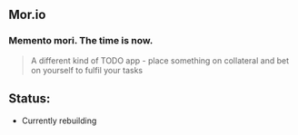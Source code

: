 ## Mor.io
### Memento mori. The time is now.

> A different kind of TODO app - place something on collateral and bet on yourself to fulfil your tasks 

<!-- ## Table of Contents

1. [Stack](#stack)
1. [Features](#features)
1. [API](#API) -->


## Status:
- Currently rebuilding

<!-- ## Features:
- Life expectancy calculator, based on average
  - Tells user roughly how many seconds, minutes, hours, days, or years they have left
- Open a contract
  - Describe the task
  - Pick timeframe
  - Pick collateral
    - Vice
      - Mock a digital service lockout
        - Netflix
        - Hulu
        - Facebook
        - Amazon 
    - Fortune
      - terms of forfeiture
    - Life (Digital)
      - Mock a digital execution
        - Facebook account deletion
        - Instagram account deletion
    - Life (Actual) // Figuratively of course
      - displays user's currrent location
- Display deadline, counter.

- Display dark/witty motivational quotes
  - First time login quote "Remember that you will die. The time is now." -->


<!-- ## API

### >> **CREATE new user**
````
POST /api/user
````
#### Parameters
The request body `data` includes up to **3** properties pertaining to details for user creation
| Name | Type | Description |
| ---- | ---- | ----------- |
| data | object | **Required** The data of the new record. Should include the properties described below.  |

#### Data Properties
All properties are **Required** except ...

| Name | Type | Description |
| --- | --- | --- |
| `username` | `string` | username for display purposes|
| `email` | `string` | unique email used for log in |
| `password` | `string` | 8 character minimum used for authentication |
| `age` | `number` | user's age |
| `sex` | `string` | user's sex |
| `location` | `string` | user's country of residence |

#### Example Input Data
````
{
  username: 'Grim', 
  email: 'r34per@gmail.com',
  password: 'ineedanewjob!',
  age: 25,
  sex: 'Male'
  location: 'United States'
}
````
#### Responses
```
Status: 201 Created
Location: /api/users/:userid
```

```
Status: 403 Forbidden
Error: User already exists
Location: /api/users/:userid
```

```
Status: 401 Forbidden
Error: Unauthorized request
```

### >> **CREATE contract**
````
POST /api/contracts/
````
#### Parameters
The request body `data` includes up to **3** properties pertaining to details for user creation
| Name | Type | Description |
| ---- | ---- | ----------- |
| data | object | **Required** The data of the new record. Should include the properties described below.  |

#### Data Properties
All properties are **Required** except ...

| Name | Type | Description |
| --- | --- | --- |
| `userid` | `integer` | user id to assign contract to |
| `description` | `string` | goal set by user |
| `deadline` | `date` | date set by user for contract deadline |
| `createdAt` | `date` | contract creation time |
| `collateral` | `string` |  reflects collateral placed by user |
| `service` | `string` | existing service for mock integration |
| `amount` | `integer` | dollar amount if collateral is monetary |


#### Example Input Data
````
{
  userid: 00001, 
  description: 'Start a metal band',
  deadline: 'Mon Apr 27 2020 21:36:39 GMT-0700 (Pacific Daylight Time)'
  createdAt: 'Fri Apr 17 2020 19:36:39 GMT-0700 (Pacific Daylight Time)',
  collateral: 'monetary',
  service: 'paypal',
  amount: '2400',
}
````
#### Responses
```
Status: 201 Created
Location: /api/contract/:contractid
```
```
Status: 401 Forbidden
Error: Unauthorized request
```

### >> **GET all contracts from user**
```
GET /api/users/:userid
```



#### Parameters
Parameters used for this API call will be parsed from the URL.

#### Response
```
Status: 200 OK
Data: 
{
  userid: 00001,
  username: 'Grim',
  deathday: 'Fri Apr 17 2080 19:36:39 GMT-0700 (Pacific Daylight Time)',
  contracts: [
    {
      isOpen: true,
      success: null,
      description: 'Start a metal band',
      deadline: 'Mon Apr 27 2020 21:36:39 GMT-0700 (Pacific Daylight Time)'
      createdAt: 'Fri Apr 17 2020 19:36:39 GMT-0700 (Pacific Daylight Time)',
      collateral: 'monetary',
      service: 'paypal',
      amount: '2400',
    },
    {
      isOpen: false,
      success: false,
      description: 'Buy daughter a cat',
      deadline: 'Fri Apr 17 2020 21:36:39 GMT-0700 (Pacific Daylight Time)'
      createdAt: 'Wed Apr 15 2020 19:36:39 GMT-0700 (Pacific Daylight Time)',
      collateral: 'digital',
      service: 'facebook',
      amount: 'null',
    },
  ]
}
```
## Stretch
### Update contract details
### Delete contract
### Update user details
### Delete user -->
